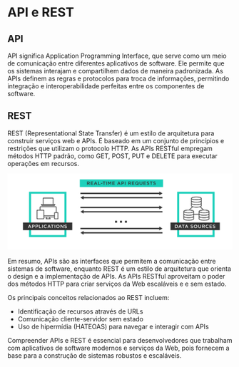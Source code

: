 # API e REST

## API

API significa Application Programming Interface, que serve como um meio de comunicação entre diferentes aplicativos de software. Ele permite que os sistemas interajam e compartilhem dados de maneira padronizada. As APIs definem as regras e protocolos para troca de informações, permitindo integração e interoperabilidade perfeitas entre os componentes de software.

## REST

REST (Representational State Transfer) é um estilo de arquitetura para construir serviços web e APIs. É baseado em um conjunto de princípios e restrições que utilizam o protocolo HTTP. As APIs RESTful empregam métodos HTTP padrão, como GET, POST, PUT e DELETE para executar operações em recursos.

![API E REST](images/api_and_rest/restful-api-diagram.svg)

Em resumo, APIs são as interfaces que permitem a comunicação entre sistemas de software, enquanto REST é um estilo de arquitetura que orienta o design e a implementação de APIs. As APIs RESTful aproveitam o poder dos métodos HTTP para criar serviços da Web escaláveis e e sem estado.

Os principais conceitos relacionados ao REST incluem:

- Identificação de recursos através de URLs
- Comunicação cliente-servidor sem estado
- Uso de hipermídia (HATEOAS) para navegar e interagir com APIs

Compreender APIs e REST é essencial para desenvolvedores que trabalham com aplicativos de software modernos e serviços da Web, pois fornecem a base para a construção de sistemas robustos e escaláveis.
